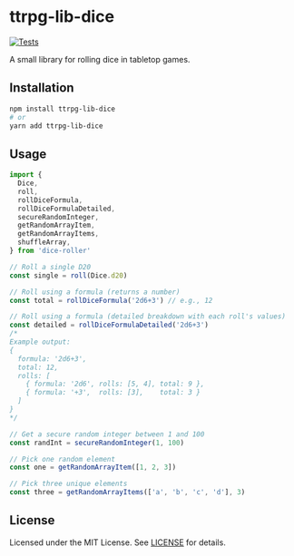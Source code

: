 # ttrpg-lib-dice

[![Tests](https://github.com/8kto/ttrpg-lib-dice/actions/workflows/test.yml/badge.svg?branch=main)](https://github.com/8kto/ttrpg-lib-dice/actions/workflows/test.yml)

A small library for rolling dice in tabletop games.

## Installation

```bash
npm install ttrpg-lib-dice
# or
yarn add ttrpg-lib-dice
```

## Usage

```ts
import {
  Dice,
  roll,
  rollDiceFormula,
  rollDiceFormulaDetailed,
  secureRandomInteger,
  getRandomArrayItem,
  getRandomArrayItems,
  shuffleArray,
} from 'dice-roller'

// Roll a single D20
const single = roll(Dice.d20)

// Roll using a formula (returns a number)
const total = rollDiceFormula('2d6+3') // e.g., 12

// Roll using a formula (detailed breakdown with each roll's values)
const detailed = rollDiceFormulaDetailed('2d6+3')
/*
Example output:
{
  formula: '2d6+3',
  total: 12,
  rolls: [
    { formula: '2d6', rolls: [5, 4], total: 9 },
    { formula: '+3',  rolls: [3],    total: 3 }
  ]
}
*/

// Get a secure random integer between 1 and 100
const randInt = secureRandomInteger(1, 100)

// Pick one random element
const one = getRandomArrayItem([1, 2, 3])

// Pick three unique elements
const three = getRandomArrayItems(['a', 'b', 'c', 'd'], 3)
```

## License

Licensed under the MIT License. See [LICENSE](LICENSE) for details.

